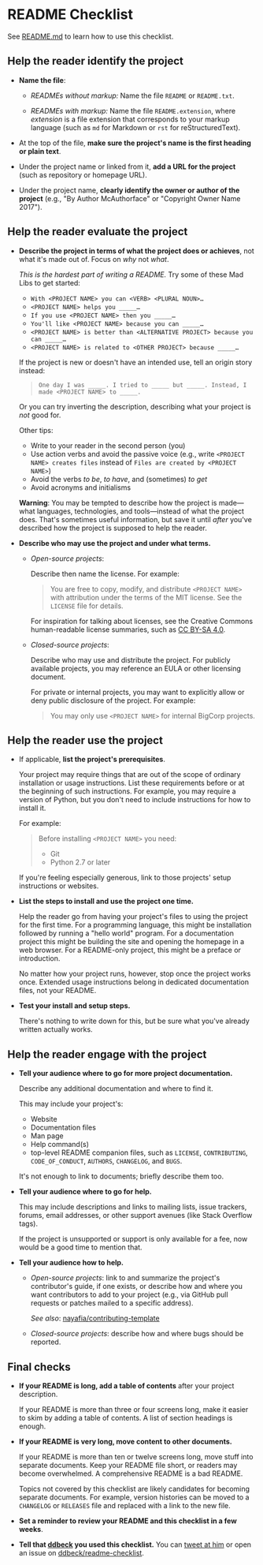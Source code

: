 # README Checklist

See [README.md](README.md) to learn how to use this checklist.


## Help the reader identify the project

* **Name the file**:

  * *READMEs without markup:* Name the file `README` or `README.txt`.

  * *READMEs with markup:* Name the file `README.extension`, where
    *extension* is a file extension that corresponds to your markup language
    (such as `md` for Markdown or `rst` for reStructuredText).

* At the top of the file, **make sure the project's name is the first heading
  or plain text**.

* Under the project name or linked from it, **add a URL for the project**
  (such as repository or homepage URL).

* Under the project name, **clearly identify the owner or author of the
  project** (e.g., "By Author McAuthorface" or "Copyright Owner Name 2017").


## Help the reader evaluate the project

* **Describe the project in terms of what the project does or
  achieves**, not what it's made out of. Focus on *why* not *what*.

  *This is the hardest part of writing a README.* Try some of these Mad Libs to
  get started:

  * `With <PROJECT NAME> you can <VERB> <PLURAL NOUN>…`
  * `<PROJECT NAME> helps you _____…`
  * `If you use <PROJECT NAME> then you _____…`
  * `You'll like <PROJECT NAME> because you can _____…`
  * `<PROJECT NAME> is better than <ALTERNATIVE PROJECT> because you can
    _____…`
  * `<PROJECT NAME> is related to <OTHER PROJECT> because _____…`

  If the project is new or doesn't have an intended use, tell an origin story
  instead:

  > `One day I was _____. I tried to _____ but _____. Instead, I
  made <PROJECT NAME> to _____.`

  Or you can try inverting the description, describing what your project is
  *not* good for.

  Other tips:

  * Write to your reader in the second person (you)
  * Use action verbs and avoid the passive voice (e.g., write
    `<PROJECT NAME> creates files` instead of `Files are created by <PROJECT
    NAME>`)
  * Avoid the verbs *to be*, *to have*, and (sometimes) *to get*
  * Avoid acronyms and initialisms

  **Warning**: You may be tempted to describe how the project is made—what
               languages, technologies, and tools—instead of what the project
               does. That's sometimes useful information, but save it until
               *after* you've described how the project is supposed to help the
               reader.

* **Describe who may use the project and under what terms.**

  * *Open-source projects*:

    Describe then name the license. For example:

    > You are free to copy, modify, and distribute `<PROJECT NAME>` with
    > attribution under the terms of the MIT license. See the `LICENSE` file
    > for details.

    For inspiration for talking about licenses, see the Creative Commons
    human-readable license summaries, such as
    [CC BY-SA 4.0](http://creativecommons.org/licenses/by-sa/4.0/).

  * *Closed-source projects*:

    Describe who may use and distribute the project. For publicly available
    projects, you may reference an EULA or other licensing document.

    For private or internal projects, you may want to explicitly allow or deny
    public disclosure of the project. For example:

    > You may only use `<PROJECT NAME>` for internal BigCorp projects.


## Help the reader use the project

* If applicable, **list the project's prerequisites**.

  Your project may require things that are out of the scope of ordinary
  installation or usage instructions. List these requirements before or at the
  beginning of such instructions. For example, you may require a version of
  Python, but you don't need to include instructions for how to install it.

  For example:

  > Before installing `<PROJECT NAME>` you need:
  >
  > * Git
  > * Python 2.7 or later

  If you're feeling especially generous, link to those projects' setup
  instructions or websites.

* **List the steps to install and use the project one time.**

  Help the reader go from having your project's files to using the project for
  the first time. For a programming language, this might be installation
  followed by running a "hello world" program. For a documentation project this
  might be building the site and opening the homepage in a web browser. For a
  README-only project, this might be a preface or introduction.

  No matter how your project runs, however, stop once the project works once.
  Extended usage instructions belong in dedicated documentation files, not
  your README.

* **Test your install and setup steps.**

  There's nothing to write down for this, but be sure what you've already
  written actually works.


## Help the reader engage with the project

* **Tell your audience where to go for more project documentation.**

  Describe any additional documentation and where to find it.

  This may include your project's:

  * Website
  * Documentation files
  * Man page
  * Help command(s)
  * top-level README companion files, such as `LICENSE`, `CONTRIBUTING`,
    `CODE_OF_CONDUCT`, `AUTHORS`, `CHANGELOG`, and `BUGS`.

  It's not enough to link to documents; briefly describe them too.

* **Tell your audience where to go for help.**

  This may include descriptions and links to mailing lists, issue trackers,
  forums, email addresses, or other support avenues (like Stack Overflow tags).

  If the project is unsupported or support is only available for a fee, now
  would be a good time to mention that.

* **Tell your audience how to help.**

  * *Open-source projects*: link to and summarize the project's contributor's
    guide, if one exists, or describe how and where you want contributors to
    add to your project (e.g., via GitHub pull requests or patches mailed
    to a specific address).

    *See also*: [nayafia/contributing-template](
    https://github.com/nayafia/contributing-template/)

  * *Closed-source projects*: describe how and where bugs should be reported.

## Final checks

* **If your README is long, add a table of contents** after your project
  description.

  If your README is more than three or four screens long, make it easier to
  skim by adding a table of contents. A list of section headings is enough.

* **If your README is very long, move content to other documents.**

  If your README is more than ten or twelve screens long, move stuff into
  separate documents. Keep your README file short, or readers may become
  overwhelmed. A comprehensive README is a bad README.

  Topics not covered by this checklist are likely candidates for becoming
  separate documents. For example, version histories can be moved to a
  `CHANGELOG` or `RELEASES` file and replaced with a link to the new file.

* **Set a reminder to review your README and this checklist in a few weeks**.

* **Tell that  [ddbeck](https://github.com/ddbeck/) you used this checklist.** You can [tweet at him](https://twitter.com/ddbeck/) or open an issue on [ddbeck/readme-checklist](https://github.com/ddbeck/readme-checklist/issues).
